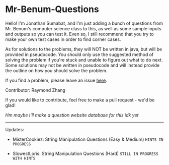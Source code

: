 # Mr-Benum-Questions

Hello! I'm Jonathan Sumabat, and I'm just adding a bunch of questions from Mr. Benum's computer science class to this, as well as some sample inputs and outputs so you can test it. Even so, I still recommend that you try to make your own test cases in order to find corner cases.

As for solutions to the problems, they will NOT be written in java, but will be provided in pseudocode. You should only use the suggested method of solving the problem if you're stuck and unable to figure out what to do next. Some solutions may not be written in pseudocode and will instead provide the outline on how you should solve the problem.

If you find a problem, please leave an issue [here](https://github.com/MisterCookiez/Mr-Benum-Questions/issues).

Contributor: Raymond Zhang

If you would like to contribute, feel free to make a pull request - we'd be glad!

*Hm maybe I'll make a question website database for this idk yet*

---

Updates:

* MisterCookiez: String Manipulation Questions (Easy & Medium) `HINTS IN PROGRESS`

* SlowestLoris: String Manipulation Questions (Hard) `STILL IN PROGRESS` `WITH HINTS`
